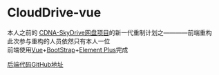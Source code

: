 # CloudDrive-vue
本人之前的 [CDNA-SkyDrive网盘项目](https://github.com/passerbyAEF/CDNA-SkyDrive-SpringBoot)的新一代重制计划之————前端重构\
此次参与重构的人员依然只有本人一位\
前端使用[Vue](https://cn.vuejs.org/)+[BootStrap](https://getbootstrap.com/)+[Element Plus](https://github.com/element-plus/element-plus)完成

[后端代码GitHub地址](https://github.com/passerbyAEF/CloudDrive-SpringBoot)